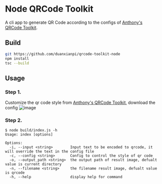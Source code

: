 # Node QRCode Toolkit
A cli app to generate QR Code according to the configs of [Anthony's QRCode Toolkit](https://github.com/antfu/qrcode-toolkit).  

## Build
```bash
git https://github.com/duanxianpi/qrcode-toolkit-node
npm install
tsc --build
```

## Usage
### Step 1.
Customize the qr code style from [Anthony's QRCode Toolkit](https://qrcode.antfu.me/), download the config
![image](https://github.com/duanxianpi/qrcode-toolkit-node/assets/97914968/81c290e8-3f1a-420d-84f5-e41fa6be2272)

### Step 2.
```text
$ node build/index.js -h
Usage: index [options]

Options:
  -i, --input <string>        Input text to be encoded to qrcode, it will override the text in the config file
  -c, --config <string>       Config to control the style of qr code
  -o, --output_path <string>  the output path of result image, defualt value is current directory
  -n, --filename <string>     the filename result image, defualt value is qrcode
  -h, --help                  display help for command
```
